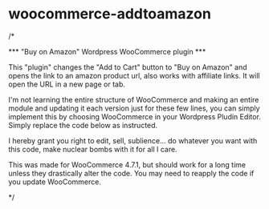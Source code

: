 # woocommerce-addtoamazon


/*

 *** "Buy on Amazon" Wordpress WooCommerce plugin ***
 
 This "plugin" changes the "Add to Cart" button to "Buy on Amazon" and opens the link
 to an amazon product url, also works with affiliate links. It will open the URL in a 
 new page or tab.

 I'm not learning the entire structure of WooCommerce and making an entire module and
 updating it each version just for these few lines, you can simply implement this by 
 choosing WooCommerce in your Wordpress Pludin Editor. Simply replace the code below 
 as instructed.
 
 I hereby grant you right to edit, sell, sublience... do whatever you want with this
 code, make nuclear bombs with it for all I care.
 
 This was made for WooCommerce 4.7.1, but should work for a long time unless they
 drastically alter the code. You may need to reapply the code if you update 
 WooCommerce.
 
 
*/
